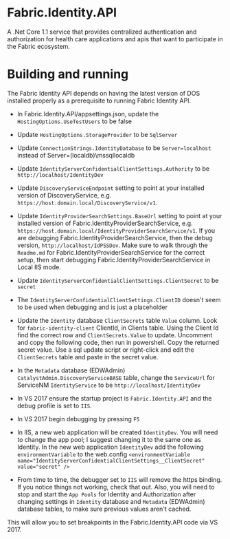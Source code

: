 # Fabric.Identity.API
A .Net Core 1.1 service that provides centralized authentication and authorization for health care applications and apis that want to participate in the Fabric ecosystem.

# Building and running
The Fabric Identity API depends on having the latest version of DOS installed properly as a prerequisite to running Fabric Identity API.

- In Fabric.Identity.API/appsettings.json, update the `HostingOptions.UseTestUsers` to be false
- Update `HostingOptions.StorageProvider` to be `SqlServer`
- Update `ConnectionStrings.IdentityDatabase` to be `Server=localhost` instead of Server=(localdb)\\mssqllocaldb
- Update `IdentityServerConfidentialClientSettings.Authority` to be `http://localhost/IdentityDev`
- Update `DiscoveryServiceEndpoint` setting to point at your installed version of DiscoveryService, e.g. `https://host.domain.local/DiscoveryService/v1`.
- Update `IdentityProviderSearchSettings.BaseUrl` setting to point at your installed version of Fabric.IdentityProviderSearchService, e.g. `https://host.domain.local/IdentityProviderSearchService/v1`. If you are debugging Fabric.IdentityProviderSearchService, then the debug version, `http://localhost/IdPSSDev`. Make sure to walk through the `Readme.md` for Fabric.IdentityProviderSearchService for the correct setup, then start debugging Fabric.IdentityProviderSearchService in Local IIS mode.

- Update `IdentityServerConfidentialClientSettings.ClientSecret` to be `secret`
- The `IdentityServerConfidentialClientSettings.ClientID` doesn't seem to be used when debugging and is just a placeholder
- Update the `Identity` database `ClientSecrets` table `Value` column. Look for `fabric-identity-client` ClientId, in Clients table.
  Using the Client Id find the correct row and `ClientSecrets.Value` to update. Uncomment and copy the following code, then run in powershell. Copy the returned secret value. Use a sql update script or right-click and edit the `ClientSecrets` table and paste in the secret value.
    <!--$fabricInstallerSecret = "secret"
    #$fabricInstallerSecret = [System.Convert]::ToBase64String([guid]::NewGuid().ToByteArray()).Substring(0,16)
    Write-Host "New Installer secret: $fabricInstallerSecret"
    $sha = [System.Security.Cryptography.SHA256]::Create()
    $hashedSecret = [System.Convert]::ToBase64String($sha.ComputeHash([System.Text.Encoding]::UTF8.GetBytes($fabricInstallerSecret)))
    #Invoke-Sql -connectionString $identityDbConnectionString -sql $query -parameters @{value=$hashedSecret} | Out-Null
    $fabricInstallerSecret
    $hashedSecret-->

- In the `Metadata` database (EDWAdmin) `CatalystAdmin.DiscoveryServiceBASE` table, change the `ServiceUrl` for ServiceNM `IdentityService` to be `http://localhost/IdentityDev`
- In VS 2017 ensure the startup project is `Fabric.Identity.API` and the debug profile is set to `IIS`.
- In VS 2017 begin debugging by pressing `F5`
- In IIS, a new web application will be created `IdentityDev`.  You will need to change the app pool; I suggest changing it to the same one as Identity.
In the new web application `IdentityDev` add the following `environmentVariable` to the web.config 
`<environmentVariable name="IdentityServerConfidentialClientSettings__ClientSecret" value="secret" />`

- From time to time, the debugger set to `IIS` will remove the https binding.  If you notice things not working, check that out.
Also, you will need to stop and start the `App Pools` for Identity and Authorization after changing settings in `Identity` database and `Metadata` (EDWAdmin) database tables, to make sure previous values aren't cached.

This will allow you to set breakpoints in the Fabric.Identity.API code via VS 2017.
